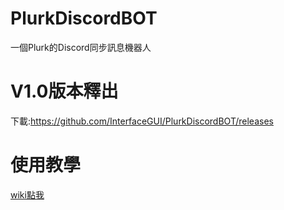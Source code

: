 # PlurkDiscordBOT
一個Plurk的Discord同步訊息機器人
# V1.0版本釋出
下載:https://github.com/InterfaceGUI/PlurkDiscordBOT/releases
# 使用教學

<a href="https://github.com/InterfaceGUI/PlurkDiscordBOT/wiki/">wiki點我</a>
